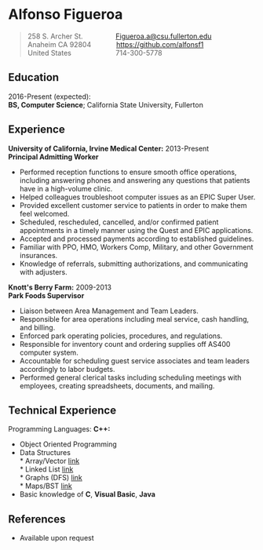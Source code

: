  Alfonso Figueroa
============

 
> 258 S. Archer St. &nbsp; &nbsp; &nbsp; &nbsp; &nbsp; &nbsp; &nbsp; &nbsp; Figueroa.a@csu.fullerton.edu  
> Anaheim CA 92804 &nbsp; &nbsp; &nbsp; &nbsp; &nbsp; &nbsp; https://github.com/alfonsf1  
> United States &nbsp; &nbsp; &nbsp; &nbsp; &nbsp; &nbsp; &nbsp; &nbsp; &nbsp; &nbsp; &nbsp; 714-300-5778  
 
Education
---------  
2016-Present (expected):    
**BS, Computer Science**; California State University, Fullerton  

Experience
----------
**University of California, Irvine Medical Center:** 2013-Present  
**Principal Admitting Worker**
* Performed reception functions to ensure smooth office operations, including answering phones and answering any questions that patients have in a high-volume clinic. 
* Helped colleagues troubleshoot computer issues as an EPIC Super User. 
* Provided excellent customer service to patients in order to make them feel welcomed.
* Scheduled, rescheduled, cancelled, and/or confirmed patient appointments in a timely manner using the Quest and EPIC applications. 
* Accepted and processed payments according to established guidelines.
* Familiar with PPO, HMO, Workers Comp, Military, and other Government insurances. 
* Knowledge of referrals, submitting authorizations, and communicating with adjusters. 

**Knott's Berry Farm:** 2009-2013    
**Park Foods Supervisor**  
* Liaison between Area Management and Team Leaders.
* Responsible for area operations including meal service, cash handling, and billing.
* Enforced park operating policies, procedures, and regulations.
* Responsible for inventory count and ordering supplies off AS400 computer system. 
* Accountable for scheduling guest service associates and team leaders accordingly to labor budgets. 
* Performed general clerical tasks including scheduling meetings with employees, creating spreadsheets, documents, and mailing.

Technical Experience
--------------------
Programming Languages: **C++:**  
* Object Oriented Programming
* Data Structures  
	  * Array/Vector [link](https://github.com/alfonsf1/gradeListRoseter-Array)  
	  * Linked List [link](https://github.com/alfonsf1/packageTracking-Linked-List)  
	  * Graphs (DFS) [link](https://github.com/alfonsf1/gameCollection-graphDFS)  
	  * Maps/BST [link](https://github.com/alfonsf1/universalProductCode-mapBST)  
* Basic knowledge of **C**, **Visual Basic**, **Java**  
  
References  
--------------------
* Available upon request